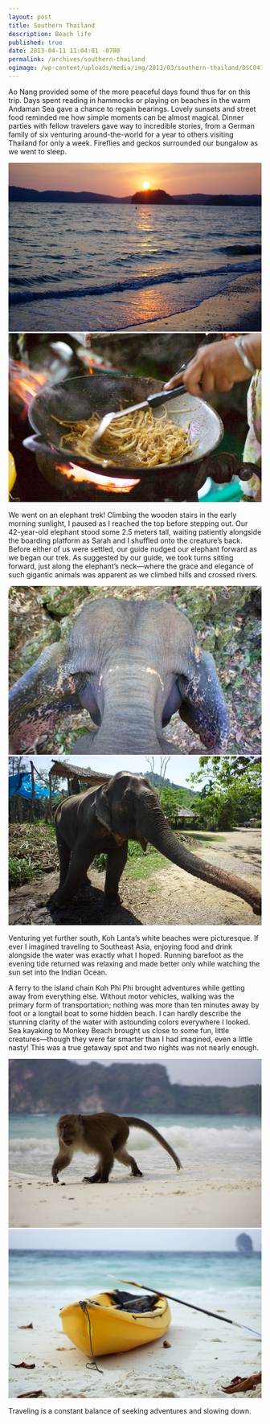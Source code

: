 ```yaml
---
layout: post
title: Southern Thailand
description: Beach life
published: true
date: 2013-04-11 11:04:01 -0700
permalink: /archives/southern-thailand
ogimage: /wp-content/uploads/media/img/2013/03/southern-thailand/DSC04100.jpg
---
```

Ao Nang provided some of the more peaceful days found thus far on this trip. Days spent reading in hammocks or playing on beaches in the warm Andaman Sea gave a chance to regain bearings. Lovely sunsets and street food reminded me how simple moments can be almost magical. Dinner parties with fellow travelers gave way to incredible stories, from a German family of six venturing around-the-world for a year to others visiting Thailand for only a week. Fireflies and geckos surrounded our bungalow as we went to sleep.

![Ao Nang sunset][1]
![Street food][2]

We went on an elephant trek! Climbing the wooden stairs in the early morning sunlight, I paused as I reached the top before stepping out. Our 42-year-old elephant stood some 2.5 meters tall, waiting patiently alongside the boarding platform as Sarah and I shuffled onto the creature&#8217;s back. Before either of us were settled, our guide nudged our elephant forward as we began our trek. As suggested by our guide, we took turns sitting forward, just along the elephant&#8217;s neck—where the grace and elegance of such gigantic animals was apparent as we climbed hills and crossed rivers.

![Elephant, while riding][3]
![Elephant, from ground][4]

Venturing yet further south, Koh Lanta&#8217;s white beaches were picturesque. If ever I imagined traveling to Southeast Asia, enjoying food and drink alongside the water was exactly what I hoped. Running barefoot as the evening tide returned was relaxing and made better only while watching the sun set into the Indian Ocean.

A ferry to the island chain Koh Phi Phi brought adventures while getting away from everything else. Without motor vehicles, walking was the primary form of transportation; nothing was more than ten minutes away by foot or a longtail boat to some hidden beach. I can hardly describe the stunning clarity of the water with astounding colors everywhere I looked. Sea kayaking to Monkey Beach brought us close to some fun, little creatures—though they were far smarter than I had imagined, even a little nasty! This was a true getaway spot and two nights was not nearly enough.

![Monkey on beach][5]
![Sea kayak][6]

Traveling is a constant balance of seeking adventures and slowing down.

 [1]: /wp-content/uploads/media/img/2013/03/southern-thailand/DSC03863.jpg
 [2]: /wp-content/uploads/media/img/2013/03/southern-thailand/DSC03881.jpg
 [3]: /wp-content/uploads/media/img/2013/03/southern-thailand/DSC03926.jpg
 [4]: /wp-content/uploads/media/img/2013/03/southern-thailand/DSC04001.jpg
 [5]: /wp-content/uploads/media/img/2013/03/southern-thailand/DSC04068.jpg
 [6]: /wp-content/uploads/media/img/2013/03/southern-thailand/DSC04100.jpg
